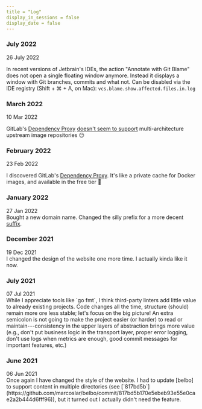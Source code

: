 ```yaml
---
title = "Log"
display_in_sessions = false
display_date = false
---
```


### July 2022
<div class="post-date-log">26 July 2022</div>

In recent versions of Jetbrain's IDEs, the action "Annotate with Git Blame" does not
open a single floating window anymore. Instead it displays a window with 
Git branches, commits and what not. Can be disabled via the IDE registry 
(Shift + ⌘ + A, on Mac): `vcs.blame.show.affected.files.in.log`


### March 2022
<div class="post-date-log">10 Mar 2022</div>

GitLab's [Dependency Proxy](https://docs.gitlab.com/ee/user/packages/dependency_proxy/index.html)
[doesn't seem to support](https://gitlab.com/gitlab-org/gitlab/-/issues/349466) multi-architecture upstream image repositories 😔

### February 2022
<div class="post-date-log">23 Feb 2022</div>

I discovered GitLab's [Dependency Proxy](https://docs.gitlab.com/ee/user/packages/dependency_proxy/index.html). It's like a private cache for Docker images, and
available in the free tier 🤑

### January 2022

<div class="post-date-log">27 Jan 2022</div>
Bought a new domain name. Changed the silly prefix for a more decent
<a href="http://www.marcoslar.com/#:~:text=The%20lar%20suffix%20in%20the%20domain%20name%20is%20the%20plural%20form%20of%20my%20surname%20in%20the%20Turkish%20language">suffix</a>.

### December 2021

<div class="post-date-log">19 Dec 2021</div>
I changed the design of the website one more time. I actually kinda like it now.

### July 2021

<div class="post-date-log">07 Jul 2021</div>
While I appreciate tools like `go fmt`, I think third-party linters add little value to already
existing projects. Code changes all the time, structure (should) remain more ore less stable; 
let's focus on the big picture! An extra semicolon is not going to make the project easier 
(or harder) to read or maintain---consistency in the upper layers of abstraction brings more
value (e.g., don't put business logic in the transport layer, proper error logging, don't use
logs when metrics are enough, good commit messages for important features, etc.)

### June 2021

<div class="post-date-log">06 Jun 2021</div>
Once again I have changed the style of the website. I had to update [belbo] to support content
in multiple directories (see [`817bd5b`](https://github.com/marcoslar/belbo/commit/817bd5b170e5ebeb93e55e0cae2a2b444d6fff96)),
but it turned out I actually didn't need the feature.

[belbo]: https://github.com/marcoslar/belbo
